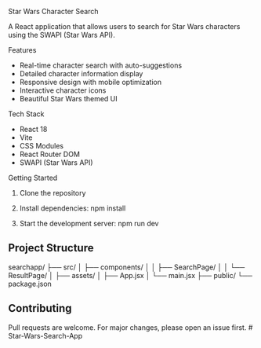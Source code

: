 Star Wars Character Search

A React application that allows users to search for Star Wars characters using the SWAPI (Star Wars API).

Features

- Real-time character search with auto-suggestions
- Detailed character information display
- Responsive design with mobile optimization
- Interactive character icons
- Beautiful Star Wars themed UI

Tech Stack

- React 18
- Vite
- CSS Modules
- React Router DOM
- SWAPI (Star Wars API)

Getting Started

1. Clone the repository
2. Install dependencies:
npm install

3. Start the development server:
npm run dev

## Project Structure

searchapp/
├── src/
│ ├── components/
│ │ ├── SearchPage/
│ │ └── ResultPage/
│ ├── assets/
│ ├── App.jsx
│ └── main.jsx
├── public/
└── package.json


## Contributing
Pull requests are welcome. For major changes, please open an issue first.
#   S t a r - W a r s - S e a r c h - A p p 
 
 

